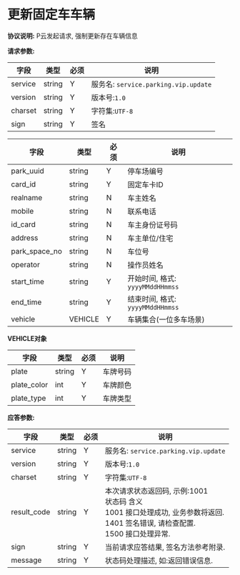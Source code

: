 # 更新固定车车辆

**协议说明:**
P云发起请求, 强制更新存在车辆信息

**请求参数:**

| 字段 | 类型 | 必须 | 说明|
| --- | --- | --- | --- |
| service | string | Y | 服务名: `service.parking.vip.update` |
| version | string | Y | 版本号:`1.0`|
| charset | string | Y | 字符集:`UTF-8`|
| sign | string | Y | 签名|

| 字段 | 类型 | 必须 | 说明 |
| --- | --- | --- | ---|
| park_uuid | string | Y | 停车场编号|
| card_id | string | Y | 固定车卡ID |
| realname | string | N | 车主姓名 |
| mobile | string | N | 联系电话 |
| id_card | string | N | 车主身份证号码 |
| address | string | N | 车主单位/住宅 |
| park_space_no | string | N | 车位号 |
| operator | string | N | 操作员姓名 |
| start_time | string | Y | 开始时间, 格式: `yyyyMMddHHmmss` |
| end_time | string | Y | 结束时间, 格式: `yyyyMMddHHmmss` |
| vehicle| VEHICLE | Y | 车辆集合(一位多车场景) |

**VEHICLE对象**

| 字段 | 类型 | 必须 | 说明 |
| --- | --- | --- | ---|
| plate | string | Y | 车牌号码     |
| plate_color | int | Y | 车牌颜色 |
| plate_type | int | Y | 车牌类型 |

**应答参数:**

| 字段 | 类型 | 必须 | 说明|
| --- | --- | --- | --- |
| service | string | Y | 服务名: `service.parking.vip.update` |
| version | string | Y | 版本号:`1.0`|
| charset | string | Y | 字符集:`UTF-8`|
| result_code | string | Y | 本次请求状态返回码, 示例:1001<br/>状态码  含义<br/>1001  接口处理成功, 业务参数将返回.<br/>1401  签名错误, 请检查配置.<br/>1500  接口处理异常. |
| sign | string | Y | 当前请求应答结果, 签名方法参考附录. |
| message | string | Y | 状态码处理描述, 如:返回错误信息. |
